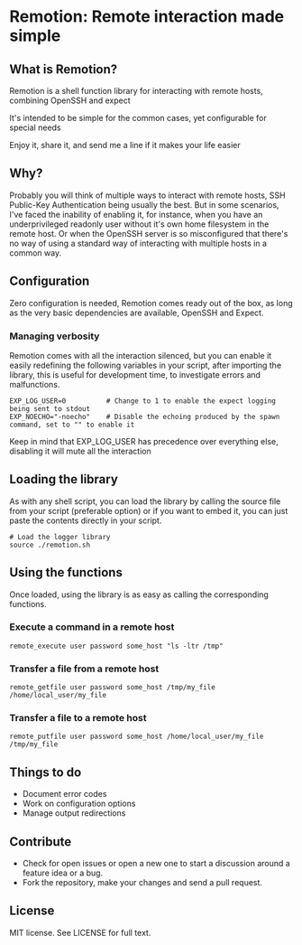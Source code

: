 Remotion: Remote interaction made simple
========================================

## What is Remotion?

Remotion is a shell function library for interacting with remote hosts, combining OpenSSH and expect

It's intended to be simple for the common cases, yet configurable for special needs

Enjoy it, share it, and send me a line if it makes your life easier

## Why?

Probably you will think of multiple ways to interact with remote hosts, SSH Public-Key Authentication being usually the best. But in some scenarios, I've faced the inability of enabling it, for instance, when you have an underprivileged readonly user without it's own home filesystem in the remote host. Or when the OpenSSH server is so misconfigured that there's no way of using a standard way of interacting with multiple hosts in a common way.

## Configuration

Zero configuration is needed, Remotion comes ready out of the box, as long as the very basic dependencies are available, OpenSSH and Expect.

### Managing verbosity

Remotion comes with all the interaction silenced, but you can enable it easily redefining the following variables in your script, after importing the library, this is useful for development time, to investigate errors and malfunctions.

    EXP_LOG_USER=0          # Change to 1 to enable the expect logging being sent to stdout
    EXP_NOECHO="-noecho"    # Disable the echoing produced by the spawn command, set to "" to enable it

Keep in mind that EXP_LOG_USER has precedence over everything else, disabling it will mute all the interaction

## Loading the library

As with any shell script, you can load the library by calling the source file from your script (preferable option) or if you want to embed it, you can just paste the contents directly in your script.

    # Load the logger library
    source ./remotion.sh

## Using the functions

Once loaded, using the library is as easy as calling the corresponding functions.

### Execute a command in a remote host
    remote_execute user password some_host "ls -ltr /tmp"

### Transfer a file from a remote host
    remote_getfile user password some_host /tmp/my_file /home/local_user/my_file

### Transfer a file to a remote host
    remote_putfile user password some_host /home/local_user/my_file /tmp/my_file

## Things to do

* Document error codes
* Work on configuration options
* Manage output redirections

## Contribute

* Check for open issues or open a new one to start a discussion around a feature idea or a bug.
* Fork the repository, make your changes and send a pull request.

## License

MIT license. See LICENSE for full text.
